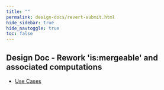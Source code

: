 ```yaml
---
title: ""
permalink: design-docs/revert-submit.html
hide_sidebar: true
hide_navtoggle: true
toc: false
---
```


## Design Doc - Rework 'is:mergeable' and associated computations

* [Use Cases](use-cases.md)
